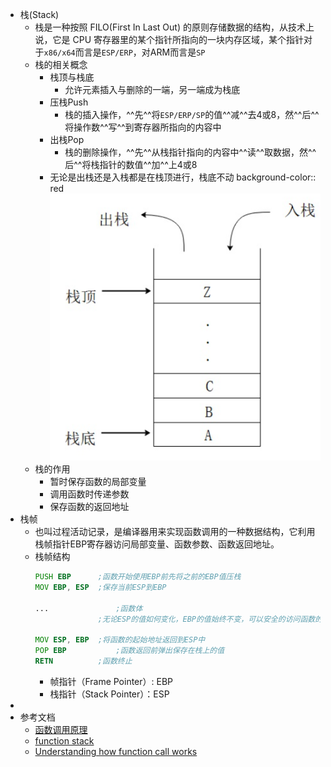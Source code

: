 - 栈(Stack)
	- 栈是一种按照 FILO(First In Last Out) 的原则存储数据的结构，从技术上说，它是 CPU 寄存器里的某个指针所指向的一块内存区域，某个指针对于`x86/x64`而言是`ESP/ERP`，对ARM而言是`SP`
	- 栈的相关概念
		- 栈顶与栈底
			- 允许元素插入与删除的一端，另一端成为栈底
		- 压栈Push
			- 栈的插入操作，^^先^^将`ESP/ERP/SP`的值^^减^^去4或8，然^^后^^将操作数^^写^^到寄存器所指向的内容中
		- 出栈Pop
			- 栈的删除操作，^^先^^从栈指针指向的内容中^^读^^取数据，然^^后^^将栈指针的数值^^加^^上4或8
		- 无论是出栈还是入栈都是在栈顶进行，栈底不动
		  background-color:: red
		  ![image.png](./assets/image_1668242798150_0.png)
	- 栈的作用
		- 暂时保存函数的局部变量
		- 调用函数时传递参数
		- 保存函数的返回地址
- 栈帧
	- 也叫过程活动记录，是编译器用来实现函数调用的一种数据结构，它利用栈帧指针EBP寄存器访问局部变量、函数参数、函数返回地址。
	- 栈帧结构
	  ```asm
	  PUSH EBP		;函数开始使用EBP前先将之前的EBP值压栈
	  MOV EBP, ESP	;保存当前ESP到EBP
	  
	  ...				;函数体
	  				;无论ESP的值如何变化，EBP的值始终不变，可以安全的访问函数的局部变量和参数
	  
	  MOV ESP, EBP	;将函数的起始地址返回到ESP中
	  POP EBP			;函数返回前弹出保存在栈上的值
	  RETN			;函数终止
	  ```
		- 帧指针（Frame Pointer）: EBP
		- 栈指针（Stack Pointer）：ESP
-
- 参考文档
	- [函数调用原理](https://gitbook.coder.cat/function-call-principle/)
	- [function stack](https://www.tenouk.com/Bufferoverflowc/Bufferoverflow2a.html)
	- [Understanding how function call works](https://zhu45.org/posts/2017/Jul/30/understanding-how-function-call-works/)